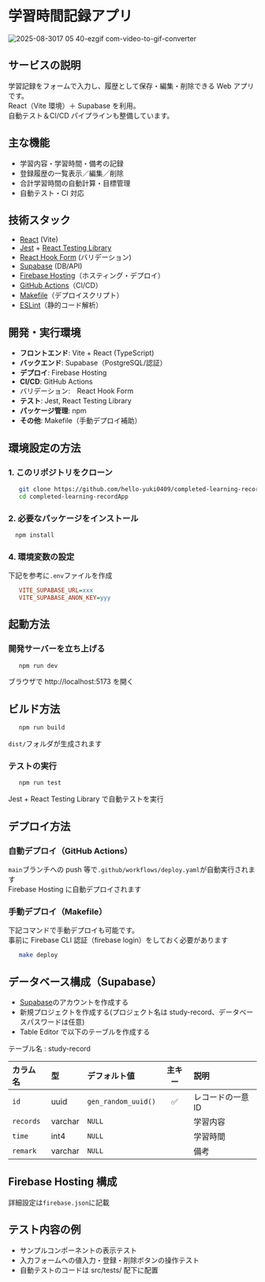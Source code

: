 # 学習時間記録アプリ

![2025-08-3017 05 40-ezgif com-video-to-gif-converter](https://github.com/user-attachments/assets/f7005024-ab7b-4d6f-ad61-652d321a75b1)

## サービスの説明

学習記録をフォームで入力し、履歴として保存・編集・削除できる Web アプリです。  
React（Vite 環境）＋ Supabase を利用。  
自動テスト＆CI/CD パイプラインも整備しています。

## 主な機能

- 学習内容・学習時間・備考の記録
- 登録履歴の一覧表示／編集／削除
- 合計学習時間の自動計算・目標管理
- 自動テスト・CI 対応

## 技術スタック

- [React](https://react.dev/) (Vite)
- [Jest](https://jestjs.io/) + [React Testing Library](https://testing-library.com/)
- [React Hook Form](https://react-hook-form.com/) (バリデーション)
- [Supabase](https://supabase.com/) (DB/API)
- [Firebase Hosting](https://firebase.google.com/?hl=ja)（ホスティング・デプロイ）
- [GitHub Actions](https://docs.github.com/ja/actions)（CI/CD）
- [Makefile](https://www.gnu.org/software/make/manual/make.html)（デプロイスクリプト）
- [ESLint](https://eslint.org/)（静的コード解析）

## 開発・実行環境

- **フロントエンド**: Vite + React (TypeScript)
- **バックエンド**: Supabase（PostgreSQL/認証）
- **デプロイ**: Firebase Hosting
- **CI/CD**: GitHub Actions
- バリデーション:　React Hook Form
- **テスト**: Jest, React Testing Library
- **パッケージ管理**: npm
- **その他**: Makefile（手動デプロイ補助）

## 環境設定の方法

### 1. このリポジトリをクローン

```bash
   git clone https://github.com/hello-yuki0409/completed-learning-recordApp
   cd completed-learning-recordApp
```

### 2. 必要なパッケージをインストール

```bash
  npm install
```

### 4. 環境変数の設定

下記を参考に`.env`ファイルを作成

```ini
   VITE_SUPABASE_URL=xxx
   VITE_SUPABASE_ANON_KEY=yyy
```

## 起動方法

### 開発サーバーを立ち上げる

```bash
   npm run dev
```

ブラウザで http://localhost:5173 を開く

## ビルド方法

```bash
   npm run build
```

`dist/`フォルダが生成されます

### テストの実行

```bash
   npm run test
```

Jest + React Testing Library で自動テストを実行

## デプロイ方法

### 自動デプロイ（GitHub Actions）

`main`ブランチへの push 等で`.github/workflows/deploy.yaml`が自動実行されます<br>
Firebase Hosting に自動デプロイされます

### 手動デプロイ（Makefile）

下記コマンドで手動デプロイも可能です。<br>
事前に Firebase CLI 認証（firebase login）をしておく必要があります

```bash
   make deploy
```

## データベース構成（Supabase）

- [Supabase](https://supabase.com/)のアカウントを作成する
- 新規プロジェクトを作成する(プロジェクト名は study-record、データベースパスワードは任意)
- Table Editor で以下のテーブルを作成する

テーブル名 : study-record

| カラム名  | 型      | デフォルト値        | 主キー | 説明              |
| :-------- | :------ | :------------------ | :----: | :---------------- |
| `id`      | uuid    | `gen_random_uuid()` |   ✅   | レコードの一意 ID |
| `records` | varchar | `NULL`              |        | 学習内容          |
| `time`    | int4    | `NULL`              |        | 学習時間          |
| `remark`  | varchar | `NULL`              |        | 備考              |

## Firebase Hosting 構成

詳細設定は`firebase.json`に記載

## テスト内容の例

- サンプルコンポーネントの表示テスト
- 入力フォームへの値入力・登録・削除ボタンの操作テスト
- 自動テストのコードは src/tests/ 配下に配置
